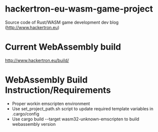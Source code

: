 # hackertron-eu-wasm-game-project
Source code of Rust/WASM game development dev blog (http://www.hackertron.eu)

# Current WebAssembly build 
http://www.hackertron.eu/build/

# WebAssembly Build Instruction/Requirements

* Proper workin emscripten environment
* Use set_project_path.sh script to update required template variables in .cargo/config
* Use cargo build --target wasm32-unknown-emscripten to build webassembly version
